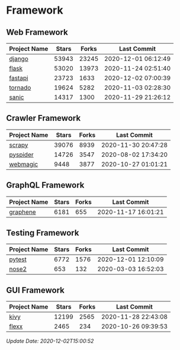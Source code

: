 # Framework

## Web Framework
| Project Name | Stars | Forks | Last Commit |
| ------------ | ----- | ----- | ----------- |
| [django](https://github.com/django/django) | 53943 | 23245 | 2020-12-01 06:12:49 |
| [flask](https://github.com/pallets/flask) | 53020 | 13973 | 2020-11-24 02:51:40 |
| [fastapi](https://github.com/tiangolo/fastapi) | 23723 | 1633 | 2020-12-02 07:00:39 |
| [tornado](https://github.com/tornadoweb/tornado) | 19624 | 5282 | 2020-11-03 02:28:30 |
| [sanic](https://github.com/huge-success/sanic) | 14317 | 1300 | 2020-11-29 21:26:12 |

## Crawler Framework
| Project Name | Stars | Forks | Last Commit |
| ------------ | ----- | ----- | ----------- |
| [scrapy](https://github.com/scrapy/scrapy) | 39076 | 8939 | 2020-11-30 20:47:28 |
| [pyspider](https://github.com/binux/pyspider) | 14726 | 3547 | 2020-08-02 17:34:20 |
| [webmagic](https://github.com/code4craft/webmagic) | 9448 | 3877 | 2020-10-27 01:01:21 |

## GraphQL Framework
| Project Name | Stars | Forks | Last Commit |
| ------------ | ----- | ----- | ----------- |
| [graphene](https://github.com/graphql-python/graphene) | 6181 | 655 | 2020-11-17 16:01:21 |

## Testing Framework
| Project Name | Stars | Forks | Last Commit |
| ------------ | ----- | ----- | ----------- |
| [pytest](https://github.com/pytest-dev/pytest) | 6772 | 1576 | 2020-12-01 12:10:09 |
| [nose2](https://github.com/nose-devs/nose2) | 653 | 132 | 2020-03-03 16:52:03 |

## GUI Framework
| Project Name | Stars | Forks | Last Commit |
| ------------ | ----- | ----- | ----------- |
| [kivy](https://github.com/kivy/kivy) | 12199 | 2565 | 2020-11-28 22:43:08 |
| [flexx](https://github.com/flexxui/flexx) | 2465 | 234 | 2020-10-26 09:39:53 |

*Update Date: 2020-12-02T15:00:52*